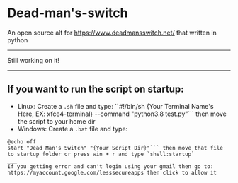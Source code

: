 # Dead-man's-switch
An open source alt for https://www.deadmansswitch.net/ that written in python
___
Still working on it!
___
## If you want to run the script on startup:
* Linux: Create a `.sh` file and type:
``#!/bin/sh 
{Your Terminal Name's Here, EX: xfce4-terminal} --command "python3.8 test.py"``` then move the script to your home dir
* Windows: Create a `.bat` file and type:
```
@echo off
start "Dead Man's Switch" "{Your Script Dir}"``` then move that file to startup folder or press win + r and type `shell:startup`
___
If you getting error and can't login using your gmail then go to: https://myaccount.google.com/lesssecureapps then click to allow it
